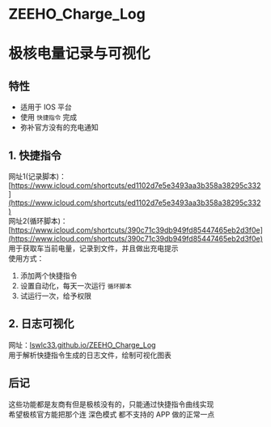 # ZEEHO_Charge_Log
# 极核电量记录与可视化

## 特性
- 适用于 IOS 平台
- 使用 `快捷指令` 完成
- 弥补官方没有的充电通知

## 1. 快捷指令
网址1(记录脚本)：[https://www.icloud.com/shortcuts/ed1102d7e5e3493aa3b358a38295c332](https://www.icloud.com/shortcuts/ed1102d7e5e3493aa3b358a38295c332)  
网址2(循环脚本)：[https://www.icloud.com/shortcuts/390c71c39db949fd85447465eb2d3f0e](https://www.icloud.com/shortcuts/390c71c39db949fd85447465eb2d3f0e)  
用于获取车当前电量，记录到文件，并且做出充电提示  
使用方式：  
1. 添加两个快捷指令
2. 设置自动化，每天一次运行 `循环脚本`
3. 试运行一次，给予权限


## 2. 日志可视化
网址：[lswlc33.github.io/ZEEHO_Charge_Log](lswlc33.github.io/ZEEHO_Charge_Log)  
用于解析快捷指令生成的日志文件，绘制可视化图表

## 后记
这些功能都是友商有但是极核没有的，只能通过快捷指令曲线实现  
希望极核官方能把那个连 深色模式 都不支持的 APP 做的正常一点
